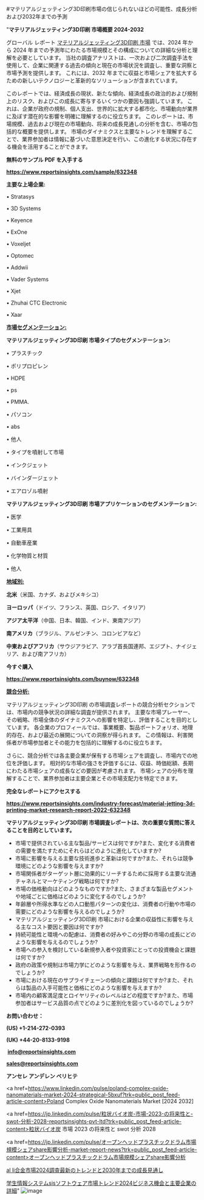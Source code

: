 #マテリアルジェッティング3D印刷市場の信じられないほどの可能性、成長分析および2032年までの予測

"<strong>マテリアルジェッティング3D印刷 市場概要 2024-2032</strong>

グローバル レポート <a href=https://www.reportsinsights.com/sample/632348>マテリアルジェッティング3D印刷 市場</a> では、2024 年から 2024 年までの予測年にわたる市場規模とその構成についての詳細な分析と理解を必要としています。 当社の調査アナリストは、一次および二次調査手法を使用して、企業に関連する過去の傾向と現在の市場状況を調査し、重要な洞察と市場予測を提供します。 これには、2032 年までに収益と市場シェアを拡大​​するための新しいテクノロジーと革新的なソリューションが含まれています。

このレポートでは、経済成長の現状、新たな傾向、経済成長の政治的および規制上のリスク、およびこの成長に寄与するいくつかの要因も強調しています。 これは、企業が政府の規制、個人支出、世界的に拡大する都市化、市場動向が業界に及ぼす潜在的な影響を明確に理解するのに役立ちます。 このレポートは、市場規模、過去および現在の市場動向、将来の成長見通しの分析を含む、市場の包括的な概要を提供します。 市場のダイナミクスと主要なトレンドを理解することで、業界参加者は情報に基づいた意思決定を行い、この進化する状況に存在する機会を活用することができます。

<strong><b>無料のサンプル PDF を入手する</b></strong>

<a href=https://www.reportsinsights.com/sample/632348><strong><u>https://www.reportsinsights.com/sample/632348</u></strong></a>

<strong>主要な上場企業:</strong>

• Stratasys

• 3D Systems

• Keyence

• ExOne

• Voxeljet

• Optomec

• Addwii

• Vader Systems

• Xjet

• Zhuhai CTC Electronic

• Xaar

<strong><u>市場セグメンテーション</u></strong><strong><u>:</u></strong>

<strong>マテリアルジェッティング3D印刷 市場タイプのセグメンテーション:</strong>

• プラスチック

• ポリプロピレン

• HDPE

• ps

• PMMA.

• パソコン

• abs

• 他人

• タイプを噴射して市場

• インクジェット

• バインダージェット

• エアロゾル噴射

<strong>マテリアルジェッティング3D印刷 市場アプリケーションのセグメンテーション:</strong>

• 医学

• 工業用具

• 自動車産業

• 化学物質と材質

• 他人

<strong><u>地域別</u></strong><strong><u>:</u></strong>

<strong>北米</strong>（米国、カナダ、およびメキシコ）

<strong>ヨーロッパ</strong>（ドイツ、フランス、英国、ロシア、イタリア）

<strong>アジア太平洋</strong>（中国、日本、韓国、インド、東南アジア）

<strong>南アメリカ</strong>（ブラジル、アルゼンチン、コロンビアなど）

<strong>中東およびアフリカ</strong>（サウジアラビア、アラブ首長国連邦、エジプト、ナイジェリア、および南アフリカ）

<strong>今すぐ購入</strong>

<a href=https://www.reportsinsights.com/buynow/632348><strong><u>https://www.reportsinsights.com/buynow/632348</u></strong></a>

<strong><u>競合分析:</u></strong>

マテリアルジェッティング3D印刷 の市場調査レポートの競合分析セクションでは、市場内の競争状況の詳細な調査が提供されます。 主要な市場プレーヤー、その戦略、市場全体のダイナミクスへの影響を特定し、評価することを目的としています。 各企業のプロフィールでは、事業概要、製品ポートフォリオ、地理的存在、および最近の展開についての洞察が得られます。 この情報は、利害関係者が市場参加者とその能力を包括的に理解するのに役立ちます。

さらに、競合分析では各主要企業が保有する市場シェアを調査し、市場内での地位を評価します。 相対的な市場の強さを評価するには、収益、時価総額、長期にわたる市場シェアの成長などの要因が考慮されます。 市場シェアの分布を理解することで、業界参加者は主要企業とその市場支配力を特定できます。

<strong>完全なレポートにアクセスする</strong>

<a href=https://www.reportsinsights.com/industry-forecast/material-jetting-3d-printing-market-research-report-2022-632348><strong><u><b>https://www.reportsinsights.com/industry-forecast/material-jetting-3d-printing-market-research-report-2022-632348</b></u></strong></a>

<strong><b>マテリアルジェッティング3D印刷 市場調査レポートは、次の重要な質問に答えることを目的としています。</b></strong>
<ul>
  <li>市場で提供されている主な製品/サービスは何ですか?また、変化する消費者の需要を満たすためにそれらはどのように進化していますか?</li>
  <li>市場に影響を与える主要な技術進歩と革新は何ですか?また、それらは競争環境にどのような影響を与えますか?</li>
  <li>市場関係者がターゲット層に効果的にリーチするために採用する主要な流通チャネルとマーケティング戦略は何ですか?</li>
  <li>市場の価格動向はどのようなものですか?また、さまざまな製品セグメントや地域ごとに価格はどのように変化するのでしょうか?</li>
  <li>年齢層や所得水準などの人口動態パターンの変化は、消費者の行動や市場の需要にどのような影響を与えるのでしょうか?</li>
  <li>マテリアルジェッティング3D印刷 市場における企業の収益性に影響を与える主なコスト要因と要因は何ですか?</li>
  <li>持続可能性と環境への配慮は、消費者の好みやこの分野の市場の成長にどのような影響を与えるのでしょうか?</li>
  <li>市場への参入を検討している新規参入者や投資家にとっての投資機会と課題は何ですか?</li>
  <li>政府の政策や規制は市場力学にどのような影響を与え、業界戦略を形作るのでしょうか?</li>
  <li>市場における現在のサプライチェーンの傾向と課題は何ですか?また、それらは製品の入手可能性と価格にどのような影響を与えますか?</li>
  <li>市場内の顧客満足度とロイヤリティのレベルはどの程度ですか?また、市場参加者はサービス品質の点でどのように差別化を図っているのでしょうか?</li>
</ul>
<strong>お問い合わせ：</strong>

<strong>(US) +1-214-272-0393</strong>

<strong>(UK) +44-20-8133-9198</strong>

<strong> </strong><a href=info@reportsinsights.com><strong><u>info@reportsinsights.com</u></strong></a>

<a href=sales@reportsinsights.com><strong><u>sales@reportsinsights.com</u></strong></a>

<strong>アンセレ アンデレン ベリヒテ</strong>

<a href=https://www.linkedin.com/pulse/poland-complex-oxide-nanomaterials-market-2024-strategical-5bxuf?trk=public_post_feed-article-content>Poland Complex Oxide Nanomaterials Market [2024 2032]</a>

<a href=https://jp.linkedin.com/pulse/粒状バイオ炭-市場-2023-の将来性と-swot-分析-2028-reportsinsights-pvt-ltd?trk=public_post_feed-article-content>粒状バイオ炭 市場 2023 の将来性と swot 分析 2028</a>

<a href=https://jp.linkedin.com/pulse/オープンヘッドプラスチックドラム市場規模シェアshare影響分析-market-report-news?trk=public_post_feed-article-content>オープンヘッドプラスチックドラム市場規模シェアshare影響分析</a>

<a href=https://www.linkedin.com/pulse/al-li合金市場2024調査最新のトレンドと2030年までの成長見通し-infopulse-daily-360-bbtwf/>al li合金市場2024調査最新のトレンドと2030年までの成長見通し</a>

<a href=https://www.linkedin.com/pulse/学生情報システムsisソフトウェア市場トレンド2024ビジネス機会と主要企業の詳細-reports-insights-expert-xadif/>学生情報システムsisソフトウェア市場トレンド2024ビジネス機会と主要企業の詳細</a>"
![image](https://github.com/ahaan12367/RIMarket24/assets/158471582/32382d05-1abd-41fc-8c37-27f2ffda119e)
